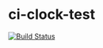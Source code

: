 # ci-clock-test

[![Build Status](https://travis-ci.org/junaruga/ci-clock-test.svg?branch=master)](https://travis-ci.org/junaruga/ci-clock-test)
